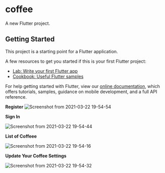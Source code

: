 # coffee

A new Flutter project.

## Getting Started

This project is a starting point for a Flutter application.

A few resources to get you started if this is your first Flutter project:

- [Lab: Write your first Flutter app](https://flutter.dev/docs/get-started/codelab)
- [Cookbook: Useful Flutter samples](https://flutter.dev/docs/cookbook)

For help getting started with Flutter, view our
[online documentation](https://flutter.dev/docs), which offers tutorials,
samples, guidance on mobile development, and a full API reference.



**Register** 
![Screenshot from 2021-03-22 19-54-54](https://user-images.githubusercontent.com/55140707/112006003-4ca9c500-8b49-11eb-8393-62988b6146f8.png)



**Sign In**

![Screenshot from 2021-03-22 19-54-44](https://user-images.githubusercontent.com/55140707/112006023-53d0d300-8b49-11eb-9392-95e781764d92.png)



**List of Coffeee**

![Screenshot from 2021-03-22 19-54-16](https://user-images.githubusercontent.com/55140707/112006107-6ba85700-8b49-11eb-9ff2-119ee2efe104.png)



**Update Your Coffee Settings**

![Screenshot from 2021-03-22 19-54-32](https://user-images.githubusercontent.com/55140707/112006236-8bd81600-8b49-11eb-8224-7c4687a7afce.png)

